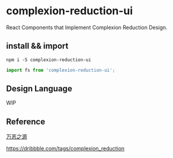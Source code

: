 # complexion-reduction-ui
React Components that Implement Complexion Reduction Design.

## install && import

```shell
npm i -S complexion-reduction-ui
```

```javascript
import fs from 'complexion-reduction-ui';
```

## Design Language

WIP

## Reference

[万恶之源](https://medium.com/swarm-nyc/complexion-reduction-a-new-trend-in-mobile-design-cef033a0b978#.6zmhrzkya)

https://dribbble.com/tags/complexion_reduction
